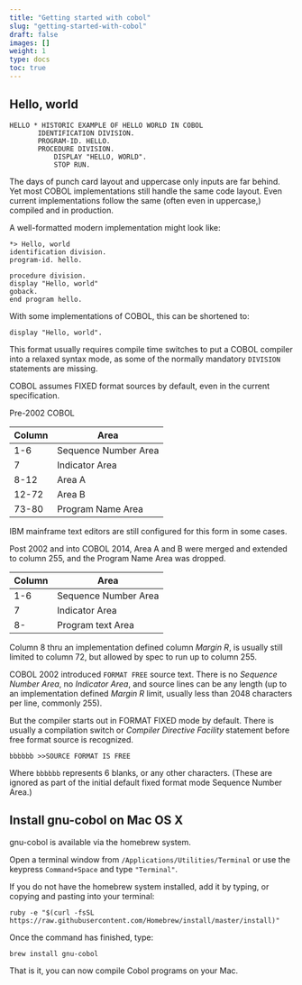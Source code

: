 ```yaml
---
title: "Getting started with cobol"
slug: "getting-started-with-cobol"
draft: false
images: []
weight: 1
type: docs
toc: true
---
```


## Hello, world
    HELLO * HISTORIC EXAMPLE OF HELLO WORLD IN COBOL
           IDENTIFICATION DIVISION.
           PROGRAM-ID. HELLO.
           PROCEDURE DIVISION.
               DISPLAY "HELLO, WORLD".
               STOP RUN.

The days of punch card layout and uppercase only inputs are far behind. Yet most COBOL implementations still handle the same code layout. Even current implementations follow the same (often even in uppercase,) compiled and in production.

A well-formatted modern implementation might look like:

    *> Hello, world
    identification division.
    program-id. hello.

    procedure division.
    display "Hello, world"
    goback.
    end program hello.

With some implementations of COBOL, this can be shortened to:

    display "Hello, world".

This format usually requires compile time switches to put a COBOL compiler into a relaxed syntax mode, as some of the normally mandatory `DIVISION` statements are missing.

COBOL assumes FIXED format sources by default, even in the current specification.

Pre-2002 COBOL

| Column | Area                   |
| ------ | ----                   |
| 1-6    | Sequence Number Area   |
| 7      | Indicator Area |
| 8-12   | Area A |
| 12-72  | Area B |
| 73-80  | Program Name Area |

IBM mainframe text editors are still configured for this form in some cases.

Post 2002 and into COBOL 2014, Area A and B were merged and extended to column 255, and the Program Name Area was dropped.

| Column | Area |
| ------ | ---- |
| 1-6    | Sequence Number Area   |
| 7      | Indicator Area |
| 8-     | Program text Area |

Column 8 thru an implementation defined column *Margin R*, is usually still limited to column 72, but allowed by spec to run up to column 255.

COBOL 2002 introduced `FORMAT FREE` source text.  There is no *Sequence Number Area*, no *Indicator Area*, and source lines can be any length (up to an implementation defined *Margin R* limit, usually less than 2048 characters per line, commonly 255).

But the compiler starts out in FORMAT FIXED mode by default. There is usually a compilation switch or *Compiler Directive Facility* statement before free format source is recognized.

    bbbbbb >>SOURCE FORMAT IS FREE

Where `bbbbbb` represents 6 blanks, or any other characters. (These are ignored as part of the initial default fixed format mode Sequence Number Area.)

## Install gnu-cobol on Mac OS X
gnu-cobol is available via the homebrew system.

Open a terminal window from `/Applications/Utilities/Terminal` or use the keypress `Command+Space` and type `"Terminal"`.

If you do not have the homebrew system installed, add it by typing, or copying and pasting into your terminal:

    ruby -e "$(curl -fsSL https://raw.githubusercontent.com/Homebrew/install/master/install)"

Once the command has finished, type:

    brew install gnu-cobol

That is it, you can now compile Cobol programs on your Mac.




